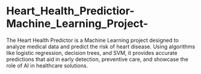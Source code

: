 # Heart_Health_Predictior-Machine_Learning_Project-
The Heart Health Predictor is a Machine Learning project designed to analyze medical data and predict the risk of heart disease. Using algorithms like logistic regression, decision trees, and SVM, it provides accurate predictions that aid in early detection, preventive care, and showcase the role of AI in healthcare solutions.
